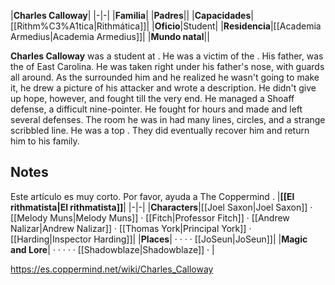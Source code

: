 |**Charles Calloway**|
|-|-|
|**Familia**|
|**Padres**||
|**Capacidades**|[[Rithm%C3%A1tica\|Rithmática]]|
|**Oficio**|Student|
|**Residencia**|[[Academia Armedius\|Academia Armedius]]|
|**Mundo natal**||

**Charles Calloway** was a  student at .
He was a victim of the . His father,  was the  of East Carolina. He was taken right under his father's nose, with guards all around. As the  surrounded him and he realized he wasn't going to make it, he drew a picture of his attacker and wrote a description. He didn't give up hope, however, and fought till the very end. He managed a Shoaff defense, a difficult nine-pointer. He fought for hours and made and left several defenses. The room he was in had many lines, circles, and a strange scribbled line. He was a top . They did eventually recover him and return him to his family.

## Notes

Este artículo es muy corto. Por favor, ayuda a The Coppermind .
|**[[El rithmatista\|El rithmatista]]**|
|-|-|
|**Characters**|[[Joel Saxon\|Joel Saxon]] · [[Melody Muns\|Melody Muns]] · [[Fitch\|Professor Fitch]] · [[Andrew Nalizar\|Andrew Nalizar]] · [[Thomas York\|Principal York]] · [[Harding\|Inspector Harding]]|
|**Places**| ·  ·  ·  · [[JoSeun\|JoSeun]]|
|**Magic and Lore**| ·  ·  ·  ·  · [[Shadowblaze\|Shadowblaze]] · |



https://es.coppermind.net/wiki/Charles_Calloway